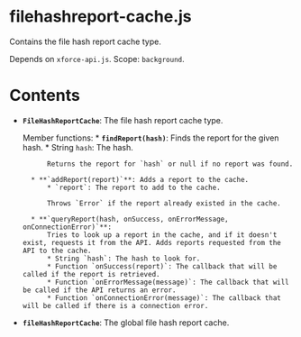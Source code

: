 # filehashreport-cache.js

Contains the file hash report cache type.

Depends on `xforce-api.js`.
Scope: `background`.

# Contents

* **`FileHashReportCache`**: The file hash report cache type.

	Member functions:
		* **`findReport(hash)`**: Finds the report for the given hash.
			* String `hash`: The hash.

			Returns the report for `hash` or null if no report was found.

		* **`addReport(report)`**: Adds a report to the cache.
			* `report`: The report to add to the cache.

			Throws `Error` if the report already existed in the cache.

		* **`queryReport(hash, onSuccess, onErrorMessage, onConnectionError)`**:
			Tries to look up a report in the cache, and if it doesn't exist, requests it from the API. Adds reports requested from the API to the cache.
			* String `hash`: The hash to look for.
			* Function `onSuccess(report)`: The callback that will be called if the report is retrieved.
			* Function `onErrorMessage(message)`: The callback that will be called if the API returns an error.
			* Function `onConnectionError(message)`: The callback that will be called if there is a connection error.

* **`fileHashReportCache`**: The global file hash report cache.